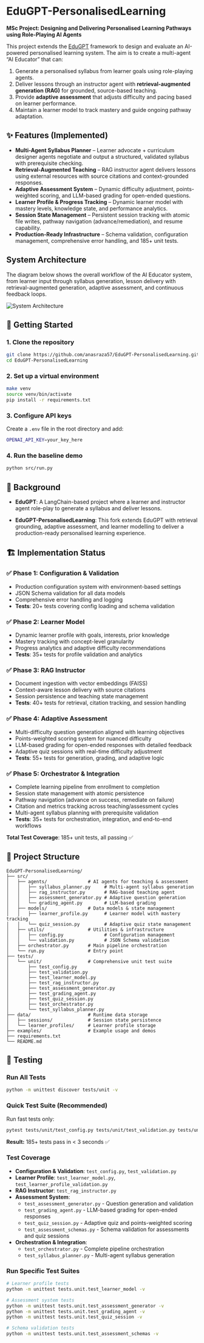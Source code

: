 # EduGPT-PersonalisedLearning  
**MSc Project: Designing and Delivering Personalised Learning Pathways using Role-Playing AI Agents**  

This project extends the [EduGPT](https://github.com/hqanhh/EduGPT) framework to design and evaluate an AI-powered personalised learning system. The aim is to create a multi-agent “AI Educator” that can:  
1. Generate a personalised syllabus from learner goals using role-playing agents.  
2. Deliver lessons through an instructor agent with **retrieval-augmented generation (RAG)** for grounded, source-based teaching.  
3. Provide **adaptive assessment** that adjusts difficulty and pacing based on learner performance.  
4. Maintain a learner model to track mastery and guide ongoing pathway adaptation.  



## ✨ Features (Implemented)
- **Multi-Agent Syllabus Planner** – Learner advocate + curriculum designer agents negotiate and output a structured, validated syllabus with prerequisite checking.
- **Retrieval-Augmented Teaching** – RAG instructor agent delivers lessons using external resources with source citations and context-grounded responses.
- **Adaptive Assessment System** – Dynamic difficulty adjustment, points-weighted scoring, and LLM-based grading for open-ended questions.
- **Learner Profile & Progress Tracking** – Dynamic learner model with mastery levels, knowledge state, and performance analytics.
- **Session State Management** – Persistent session tracking with atomic file writes, pathway navigation (advance/remediation), and resume capability.
- **Production-Ready Infrastructure** – Schema validation, configuration management, comprehensive error handling, and 185+ unit tests.  

## System Architecture
The diagram below shows the overall workflow of the AI Educator system, from learner input through syllabus generation, lesson delivery with retrieval-augmented generation, adaptive assessment, and continuous feedback loops.  

![System Architecture](./assets/ext_diagram.png)

## 🚀 Getting Started  

### 1. Clone the repository  
```bash
git clone https://github.com/anasraza57/EduGPT-PersonalisedLearning.git
cd EduGPT-PersonalisedLearning
```

### 2. Set up a virtual environment
```bash
make venv
source venv/bin/activate
pip install -r requirements.txt
```

### 3. Configure API keys
Create a `.env` file in the root directory and add:
```bash
OPENAI_API_KEY=your_key_here
```

### 4. Run the baseline demo
```bash
python src/run.py
```


## 📖 Background
- **EduGPT**: A LangChain-based project where a learner and instructor agent role-play to generate a syllabus and deliver lessons.

- **EduGPT-PersonalisedLearning**: This fork extends EduGPT with retrieval grounding, adaptive assessment, and learner modelling to deliver a production-ready personalised learning experience.

## 🏗️ Implementation Status

### ✅ Phase 1: Configuration & Validation
- Production configuration system with environment-based settings
- JSON Schema validation for all data models
- Comprehensive error handling and logging
- **Tests**: 20+ tests covering config loading and schema validation

### ✅ Phase 2: Learner Model
- Dynamic learner profile with goals, interests, prior knowledge
- Mastery tracking with concept-level granularity
- Progress analytics and adaptive difficulty recommendations
- **Tests**: 35+ tests for profile validation and analytics

### ✅ Phase 3: RAG Instructor
- Document ingestion with vector embeddings (FAISS)
- Context-aware lesson delivery with source citations
- Session persistence and teaching state management
- **Tests**: 40+ tests for retrieval, citation tracking, and session handling

### ✅ Phase 4: Adaptive Assessment
- Multi-difficulty question generation aligned with learning objectives
- Points-weighted scoring system for nuanced difficulty
- LLM-based grading for open-ended responses with detailed feedback
- Adaptive quiz sessions with real-time difficulty adjustment
- **Tests**: 55+ tests for generation, grading, and adaptive logic

### ✅ Phase 5: Orchestrator & Integration
- Complete learning pipeline from enrollment to completion
- Session state management with atomic persistence
- Pathway navigation (advance on success, remediate on failure)
- Citation and metrics tracking across teaching/assessment cycles
- Multi-agent syllabus planning with prerequisite validation
- **Tests**: 35+ tests for orchestration, integration, and end-to-end workflows

**Total Test Coverage**: 185+ unit tests, all passing ✅

## 📂 Project Structure

```
EduGPT-PersonalisedLearning/
├── src/
│   ├── agents/               # AI agents for teaching & assessment
│   │   ├── syllabus_planner.py     # Multi-agent syllabus generation
│   │   ├── rag_instructor.py       # RAG-based teaching agent
│   │   ├── assessment_generator.py # Adaptive question generation
│   │   └── grading_agent.py        # LLM-based grading
│   ├── models/               # Data models & state management
│   │   ├── learner_profile.py      # Learner model with mastery tracking
│   │   └── quiz_session.py         # Adaptive quiz state management
│   ├── utils/                # Utilities & infrastructure
│   │   ├── config.py               # Configuration management
│   │   └── validation.py           # JSON Schema validation
│   ├── orchestrator.py       # Main pipeline orchestration
│   └── run.py                # Entry point
├── tests/
│   └── unit/                 # Comprehensive unit test suite
│       ├── test_config.py
│       ├── test_validation.py
│       ├── test_learner_model.py
│       ├── test_rag_instructor.py
│       ├── test_assessment_generator.py
│       ├── test_grading_agent.py
│       ├── test_quiz_session.py
│       ├── test_orchestrator.py
│       └── test_syllabus_planner.py
├── data/                     # Runtime data storage
│   ├── sessions/             # Session state persistence
│   └── learner_profiles/     # Learner profile storage
├── examples/                 # Example usage and demos
├── requirements.txt
└── README.md
```

## 🧪 Testing

### Run All Tests
```bash
python -m unittest discover tests/unit -v
```

### Quick Test Suite (Recommended)
Run fast tests only:
```bash
pytest tests/unit/test_config.py tests/unit/test_validation.py tests/unit/test_learner_profile_validation.py tests/unit/test_rag_instructor.py tests/unit/test_assessment_generator.py tests/unit/test_grading_agent.py tests/unit/test_quiz_session.py tests/unit/test_assessment_schemas.py tests/unit/test_orchestrator.py tests/unit/test_syllabus_planner.py --no-cov -q
```
**Result:** 185+ tests pass in < 3 seconds ✅

### Test Coverage
- **Configuration & Validation**: `test_config.py`, `test_validation.py`
- **Learner Profile**: `test_learner_model.py`, `test_learner_profile_validation.py`
- **RAG Instructor**: `test_rag_instructor.py`
- **Assessment System**:
  - `test_assessment_generator.py` - Question generation and validation
  - `test_grading_agent.py` - LLM-based grading for open-ended responses
  - `test_quiz_session.py` - Adaptive quiz and points-weighted scoring
  - `test_assessment_schemas.py` - Schema validation for assessments and quiz sessions
- **Orchestration & Integration**:
  - `test_orchestrator.py` - Complete pipeline orchestration
  - `test_syllabus_planner.py` - Multi-agent syllabus generation

### Run Specific Test Suites
```bash
# Learner profile tests
python -m unittest tests.unit.test_learner_model -v

# Assessment system tests
python -m unittest tests.unit.test_assessment_generator -v
python -m unittest tests.unit.test_grading_agent -v
python -m unittest tests.unit.test_quiz_session -v

# Schema validation tests
python -m unittest tests.unit.test_assessment_schemas -v
```
